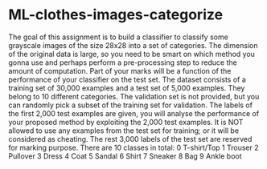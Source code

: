 # ML-clothes-images-categorize
The goal of this assignment is to build a classifier to classify some grayscale images of the size 28x28 into a set of categories. The dimension of the original data is large, so you need to be smart on which method you gonna use and perhaps perform a pre-processing step to reduce the amount of computation. Part of your marks will be a function of the performance of your classifier on the test set.
The dataset consists of a training set of 30,000 examples and a test set of 5,000 examples. They belong to 10 different categories. The validation set is not provided, but you can randomly pick a subset of the training set for validation. The labels of the first 2,000 test examples are given, you will analyse the performance of your proposed method by exploiting the 2,000 test examples. It is NOT allowed to use any examples from the test set for training; or it will be considered as cheating. The rest 3,000 labels of the test set are reserved for marking purpose.
There are 10 classes in total:
0 T-shirt/Top
1 Trouser
2 Pullover
3 Dress
4 Coat
5 Sandal
6 Shirt
7 Sneaker
8 Bag
9 Ankle boot
